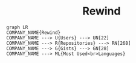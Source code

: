 <h1 align="center">Rewind</h1>

```mermaid
graph LR
COMPANY_NAME{Rewind}
COMPANY_NAME ---> U{Users} ---> UN[22]
COMPANY_NAME ---> R{Repositories} ---> RN[268]
COMPANY_NAME ---> G{Gists} ---> GN[28]
COMPANY_NAME ---> ML{Most Used<br>Languages}
```
